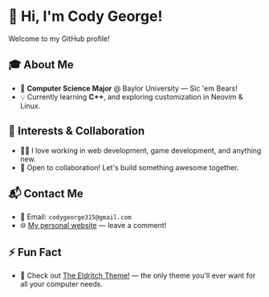 # 👋 Hi, I'm Cody George!

Welcome to my GitHub profile!



## 🎓 About Me
- 🏫 **Computer Science Major** @ Baylor University — Sic 'em Bears!
- 💡 Currently learning **C++**, and exploring customization in Neovim & Linux.



## 🚀 Interests & Collaboration
- 👨‍💻 I love working in web development, game development, and anything new.
- 🤝 Open to collaboration! Let's build something awesome together.



## 📬 Contact Me
- 📧 Email: `codygeorge315@gmail.com`
- 🌐 [My personal website](https://codyjgeorge.github.io/Simple_Hacker_Portfolio) — leave a comment!



## ⚡ Fun Fact
- 🎨 Check out [The Eldritch Theme!](https://github.com/eldritch-theme/eldritch) — the only theme you'll ever want for all your computer needs.


